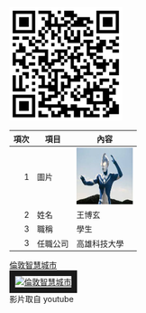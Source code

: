 <img src="QRCODE.png" width="200" Height="200" />

| 項次 | 項目 | 內容 |
|----:|------|------|
|1 | 圖片 | <img src="EGGG.jfif" width="100" Height="100" />|
|2 | 姓名 | 王博玄 |
|3 | 職稱 | 學生 |
|3 | 任職公司 | 高雄科技大學 |

<a href="https://www.youtube.com/watch?v=kOZWQgtqps4" target="_blank">倫敦智慧城市</a><br>
<a href="http://www.youtube.com/watch?feature=player_embedded&v=kOZWQgtqps4" target="_blank"><img src="http://img.youtube.com/vi/kOZWQgtqps4/0.jpg" 
alt="倫敦智慧城市" width="400" height="250" border="10" /></a>
<br>影片取自 youtube

<br><br><br>

